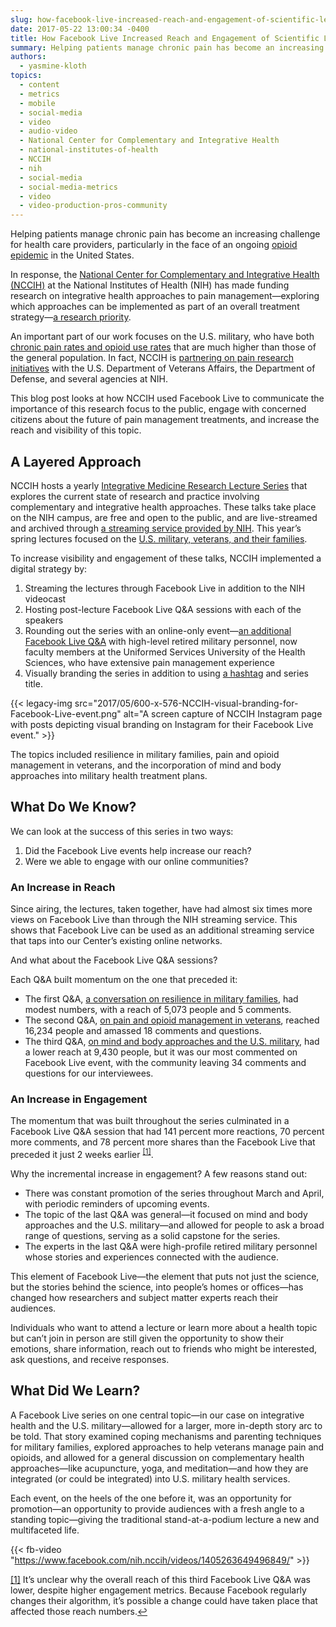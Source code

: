 ```yaml
---
slug: how-facebook-live-increased-reach-and-engagement-of-scientific-lectures-at-nih
date: 2017-05-22 13:00:34 -0400
title: How Facebook Live Increased Reach and Engagement of Scientific Lectures at NIH
summary: Helping patients manage chronic pain has become an increasing challenge for health care providers, particularly in the face of an ongoing opioid epidemic in the United States. In response, the National Center for Complementary and Integrative Health (NCCIH) at the National Institutes of Health (NIH) has made funding research on integrative health approaches to pain
authors:
  - yasmine-kloth
topics:
  - content
  - metrics
  - mobile
  - social-media
  - video
  - audio-video
  - National Center for Complementary and Integrative Health
  - national-institutes-of-health
  - NCCIH
  - nih
  - social-media
  - social-media-metrics
  - video
  - video-production-pros-community
---
```


Helping patients manage chronic pain has become an increasing challenge for health care providers, particularly in the face of an ongoing [opioid epidemic](https://www.hhs.gov/opioids/) in the United States.

In response, the [National Center for Complementary and Integrative Health (NCCIH)](https://nccih.nih.gov/) at the National Institutes of Health (NIH) has made funding research on integrative health approaches to pain management—exploring which approaches can be implemented as part of an overall treatment strategy—[a research priority](https://nccih.nih.gov/about/strategic-plans/2016/Nonpharmacologic-Management-Pain).

An important part of our work focuses on the U.S. military, who have both [chronic pain rates and opioid use rates](http://archinte.jamanetwork.com/article.aspx?articleid=1885986) that are much higher than those of the general population. In fact, NCCIH is [partnering on pain research initiatives](https://nccih.nih.gov/research/blog/partnering-on-pain) with the U.S. Department of Veterans Affairs, the Department of Defense, and several agencies at NIH.

This blog post looks at how NCCIH used Facebook Live to communicate the importance of this research focus to the public, engage with concerned citizens about the future of pain management treatments, and increase the reach and visibility of this topic.

## A Layered Approach

NCCIH hosts a yearly [Integrative Medicine Research Lecture Series](https://nccih.nih.gov/news/events/IMlectures) that explores the current state of research and practice involving complementary and integrative health approaches. These talks take place on the NIH campus, are free and open to the public, and are live-streamed and archived through [a streaming service provided by NIH](https://videocast.nih.gov/). This year’s spring lectures focused on the [U.S. military, veterans, and their families](https://nccih.nih.gov/MilitaryHealthEvents2017).

To increase visibility and engagement of these talks, NCCIH implemented a digital strategy by:

  1. Streaming the lectures through Facebook Live in addition to the NIH videocast
  2. Hosting post-lecture Facebook Live Q&A sessions with each of the speakers
  3. Rounding out the series with an online-only event—[an additional Facebook Live Q&A](https://www.facebook.com/nih.nccih/videos/1405263649496849/) with high-level retired military personnel, now faculty members at the Uniformed Services University of the Health Sciences, who have extensive pain management experience
  4. Visually branding the series in addition to using [a hashtag](https://twitter.com/search?f=tweets&vertical=default&q=%23NCCIHmilitaryhealth&src=typd) and series title.

{{< legacy-img src="2017/05/600-x-576-NCCIH-visual-branding-for-Facebook-Live-event.png" alt="A screen capture of NCCIH Instagram page with posts depicting visual branding on Instagram for their Facebook Live event." >}}

The topics included resilience in military families, pain and opioid management in veterans, and the incorporation of mind and body approaches into military health treatment plans.

## What Do We Know?

We can look at the success of this series in two ways:

  1. Did the Facebook Live events help increase our reach?
  2. Were we able to engage with our online communities?

### An Increase in Reach

Since airing, the lectures, taken together, have had almost six times more views on Facebook Live than through the NIH streaming service. This shows that Facebook Live can be used as an additional streaming service that taps into our Center’s existing online networks.

And what about the Facebook Live Q&A sessions?

Each Q&A built momentum on the one that preceded it:

  * The first Q&A, [a conversation on resilience in military families](https://www.facebook.com/nih.nccih/videos/1373170729372808/), had modest numbers, with a reach of 5,073 people and 5 comments.
  * The second Q&A, [on pain and opioid management in veterans](https://www.facebook.com/nih.nccih/videos/1392161590807055/), reached 16,234 people and amassed 18 comments and questions.
  * The third Q&A, [on mind and body approaches and the U.S. military](https://www.facebook.com/nih.nccih/videos/1405263649496849/), had a lower reach at 9,430 people, but it was our most commented on Facebook Live event, with the community leaving 34 comments and questions for our interviewees.

### An Increase in Engagement

The momentum that was built throughout the series culminated in a Facebook Live Q&A session that had 141 percent more reactions, 70 percent more comments, and 78 percent more shares than the Facebook Live that preceded it just 2 weeks earlier <sup><a id="ref1" href="#fn1">[1]</a></sup>.

Why the incremental increase in engagement? A few reasons stand out:

  * There was constant promotion of the series throughout March and April, with periodic reminders of upcoming events.
  * The topic of the last Q&A was general—it focused on mind and body approaches and the U.S. military—and allowed for people to ask a broad range of questions, serving as a solid capstone for the series.
  * The experts in the last Q&A were high-profile retired military personnel whose stories and experiences connected with the audience.

This element of Facebook Live—the element that puts not just the science, but the stories behind the science, into people’s homes or offices—has changed how researchers and subject matter experts reach their audiences.

Individuals who want to attend a lecture or learn more about a health topic but can’t join in person are still given the opportunity to show their emotions, share information, reach out to friends who might be interested, ask questions, and receive responses.

## What Did We Learn?

A Facebook Live series on one central topic—in our case on integrative health and the U.S. military—allowed for a larger, more in-depth story arc to be told. That story examined coping mechanisms and parenting techniques for military families, explored approaches to help veterans manage pain and opioids, and allowed for a general discussion on complementary health approaches—like acupuncture, yoga, and meditation—and how they are integrated (or could be integrated) into U.S. military health services.

Each event, on the heels of the one before it, was an opportunity for promotion—an opportunity to provide audiences with a fresh angle to a standing topic—giving the traditional stand-at-a-podium lecture a new and multifaceted life.

{{< fb-video "https://www.facebook.com/nih.nccih/videos/1405263649496849/" >}}

<section>
<p id="fn1">
  <a href="#r1">[1]</a> It’s unclear why the overall reach of this third Facebook Live Q&A was lower, despite higher engagement metrics. Because Facebook regularly changes their algorithm, it’s possible a change could have taken place that affected those reach numbers.<a title="Jump back to footnote 1 in the text." href="#ref1">↩</a>
</p></section>
